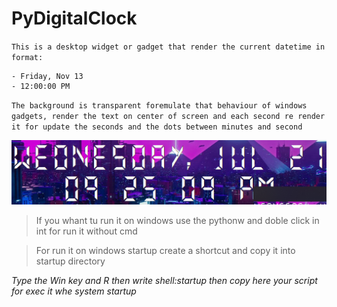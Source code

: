 # PyDigitalClock

`This is a desktop widget or gadget that render the current datetime in format:`

	- Friday, Nov 13
	- 12:00:00 PM

`The background is transparent foremulate that behaviour of windows gadgets, render the text on center of screen and each second re render it for update the seconds and the dots between minutes and second`

<img src="./assets/image_example.png"/>


> If you whant tu run it on windows use the pythonw and doble click in int for run it without cmd

> For run it on windows startup create a shortcut and copy it into startup directory

*Type the Win key and R then write shell:startup then copy here your script for exec it whe system startup*